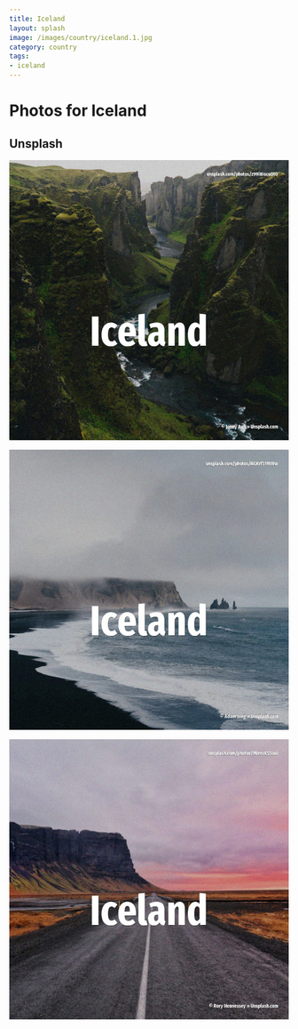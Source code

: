 ```yaml
---
title: Iceland
layout: splash
image: /images/country/iceland.1.jpg
category: country
tags:
- iceland
---
```

# Photos for Iceland

## Unsplash

![Iceland](/images/country/iceland.1.jpg)

![Iceland](/images/country/iceland.2.jpg)

![Iceland](/images/country/iceland.3.jpg)